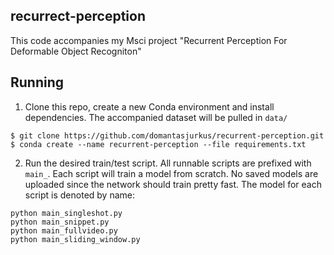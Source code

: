 ## recurrect-perception
This code accompanies my Msci project "Recurrent Perception For Deformable Object Recogniton"

## Running
1. Clone this repo, create a new Conda environment and install dependencies.
The accompanied dataset will be pulled in `data/`
```
$ git clone https://github.com/domantasjurkus/recurrent-perception.git
$ conda create --name recurrent-perception --file requirements.txt
```

2. Run the desired train/test script. All runnable scripts are prefixed with `main_`.
Each script will train a model from scratch. No saved models are uploaded since the network should train pretty fast.
The model for each script is denoted by name:
```
python main_singleshot.py
python main_snippet.py
python main_fullvideo.py
python main_sliding_window.py
```

